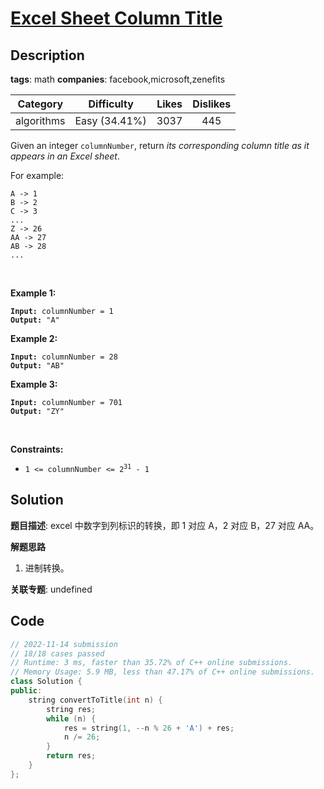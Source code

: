 # [Excel Sheet Column Title](https://leetcode.com/problems/excel-sheet-column-title/description/)

## Description

**tags**: math
**companies**: facebook,microsoft,zenefits

|  Category  |  Difficulty   | Likes | Dislikes |
| :--------: | :-----------: | :---: | :------: |
| algorithms | Easy (34.41%) | 3037  |   445    |

<p>Given an integer <code>columnNumber</code>, return <em>its corresponding column title as it appears in an Excel sheet</em>.</p>

<p>For example:</p>

<pre><code>A -&gt; 1
B -&gt; 2
C -&gt; 3
...
Z -&gt; 26
AA -&gt; 27
AB -&gt; 28
...</code></pre>

<p>&nbsp;</p>
<p><strong>Example 1:</strong></p>

<pre><code><strong>Input:</strong> columnNumber = 1
<strong>Output:</strong> &quot;A&quot;</code></pre>

<p><strong>Example 2:</strong></p>

<pre><code><strong>Input:</strong> columnNumber = 28
<strong>Output:</strong> &quot;AB&quot;</code></pre>

<p><strong>Example 3:</strong></p>

<pre><code><strong>Input:</strong> columnNumber = 701
<strong>Output:</strong> &quot;ZY&quot;</code></pre>

<p>&nbsp;</p>
<p><strong>Constraints:</strong></p>

<ul>
  <li><code>1 &lt;= columnNumber &lt;= 2<sup>31</sup> - 1</code></li>
</ul>

## Solution

**题目描述**: excel 中数字到列标识的转换，即 1 对应 A，2 对应 B，27 对应 AA。

**解题思路**

1. 进制转换。

**关联专题**: undefined

## Code

```cpp
// 2022-11-14 submission
// 18/18 cases passed
// Runtime: 3 ms, faster than 35.72% of C++ online submissions.
// Memory Usage: 5.9 MB, less than 47.17% of C++ online submissions.
class Solution {
public:
    string convertToTitle(int n) {
        string res;
        while (n) {
            res = string(1, --n % 26 + 'A') + res;
            n /= 26;
        }
        return res;
    }
};
```
